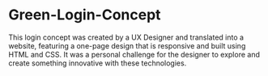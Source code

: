 # Green-Login-Concept
This login concept was created by a UX Designer and translated into a website, featuring a one-page design that is responsive and built using HTML and CSS. 
It was a personal challenge for the designer to explore and create something innovative with these technologies.
